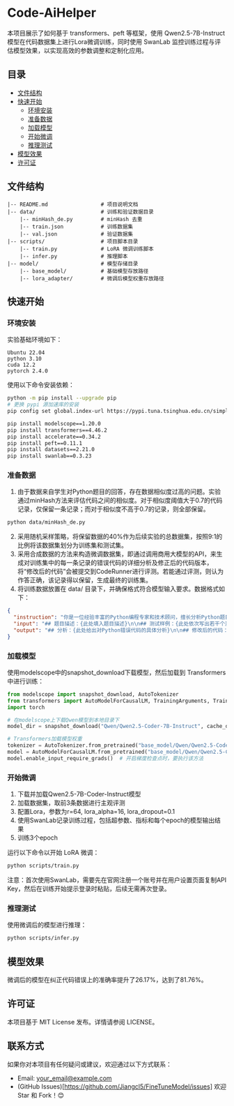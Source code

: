 # Code-AiHelper 

本项目展示了如何基于 transformers、peft 等框架，使用 Qwen2.5-7B-Instruct 模型在代码数据集上进行Lora微调训练，同时使用 SwanLab 监控训练过程与评估模型效果，以实现高效的参数调整和定制化应用。

## 目录  
- [文件结构](#文件结构)  
- [快速开始](#快速开始)  
  - [环境安装](#环境安装)  
  - [准备数据](#准备数据)
  - [加载模型](#加载模型)  
  - [开始微调](#开始微调)  
  - [推理测试](#推理测试)  
- [模型效果](#模型效果)  
- [许可证](#许可证)    

## 文件结构  
```
|-- README.md                 # 项目说明文档  
|-- data/                     # 训练和验证数据目录
    |-- minHash_de.py         # minHash 去重
    |-- train.json            # 训练数据集  
    |-- val.json              # 验证数据集  
|-- scripts/                  # 项目脚本目录  
    |-- train.py              # LoRA 微调训练脚本  
    |-- infer.py              # 推理脚本  
|-- model/                    # 模型存储目录  
    |-- base_model/           # 基础模型存放路径  
    |-- lora_adapter/         # 微调后模型权重存放路径  
```

## 快速开始  

### 环境安装  
实验基础环境如下：
```
Ubuntu 22.04
python 3.10
cuda 12.2
pytorch 2.4.0
```
使用以下命令安装依赖：  
```bash
python -m pip install --upgrade pip
# 更换 pypi 源加速库的安装
pip config set global.index-url https://pypi.tuna.tsinghua.edu.cn/simple

pip install modelscope==1.20.0
pip install transformers==4.46.2
pip install accelerate==0.34.2
pip install peft==0.11.1
pip install datasets==2.21.0
pip install swanlab==0.3.23
```

### 准备数据
1. 由于数据来自学生对Python题目的回答，存在数据相似度过高的问题。实验通过minHash方法来评估代码之间的相似度。对于相似度阈值大于0.7的代码记录，仅保留一条记录；而对于相似度不高于0.7的记录，则全部保留。
```bash
python data/minHash_de.py
```
2. 采用随机采样策略，将保留数据的40%作为后续实验的总数据集，按照9:1的比例将该数据集划分为训练集和测试集。
3. 采用合成数据的方法来构造微调数据集，即通过调用商用大模型的API，来生成对训练集中的每一条记录的错误代码的详细分析及修正后的代码版本，将“修改后的代码”会被提交到CodeRunner进行评测。若能通过评测，则认为作答正确，该记录得以保留，生成最终的训练集。
4. 将训练数据放置在 data/ 目录下，并确保格式符合模型输入要求。数据格式如下：
```json
{
  "instruction": "你是一位经验丰富的Python编程专家和技术顾问，擅长分析Python题目和学生编写的代码。你的任务是理解题目要求和测试样例，分析学生代码，找出潜在的语法或逻辑错误，提供具体的错误位置和修复建议，并用专业且易懂的方式帮助学生改进代码。请以markdown格式返回你的答案。",
  "input": "## 题目描述：{此处填入题目描述}\n\n## 测试样例：{此处依次写出若干个测试样例}\n\n## 错误代码：{此处给出相应的Python错误代码}",
  "output": "## 分析：{此处给出对Python错误代码的具体分析}\n\n## 修改后的代码：{此处给出具体的修改代码}"
}
```

### 加载模型
使用modelscope中的snapshot_download下载模型，然后加载到 Transformers 中进行训练：
```python
from modelscope import snapshot_download, AutoTokenizer
from transformers import AutoModelForCausalLM, TrainingArguments, Trainer, DataCollatorForSeq2Seq
import torch

# 在modelscope上下载Qwen模型到本地目录下
model_dir = snapshot_download("Qwen/Qwen2.5-Coder-7B-Instruct", cache_dir="/root/autodl-tmp", revision="master")

# Transformers加载模型权重
tokenizer = AutoTokenizer.from_pretrained("base_model/Qwen/Qwen2.5-Coder-7B-Instruct/", use_fast=False, trust_remote_code=True)
model = AutoModelForCausalLM.from_pretrained("base_model/Qwen/Qwen2.5-Coder-7B-Instruct/", device_map="auto", torch_dtype=torch.bfloat16)
model.enable_input_require_grads()  # 开启梯度检查点时，要执行该方法
```

### 开始微调
1. 下载并加载Qwen2.5-7B-Coder-Instruct模型
3. 加载数据集，取前3条数据进行主观评测
4. 配置Lora，参数为r=64, lora_alpha=16, lora_dropout=0.1
5. 使用SwanLab记录训练过程，包括超参数、指标和每个epoch的模型输出结果
6. 训练3个epoch
   
运行以下命令以开始 LoRA 微调：
```bash
python scripts/train.py
```

注意：首次使用SwanLab，需要先在官网注册一个账号并在用户设置页面复制API Key，然后在训练开始提示登录时粘贴，后续无需再次登录。

### 推理测试
使用微调后的模型进行推理：
```bash
python scripts/infer.py
```

## 模型效果
微调后的模型在纠正代码错误上的准确率提升了26.17%，达到了81.76%。

## 许可证
本项目基于 MIT License 发布。详情请参阅 LICENSE。

## 联系方式
如果你对本项目有任何疑问或建议，欢迎通过以下方式联系：
- Email: your_email@example.com
- (GitHub Issues)[https://github.com/Jiangcl5/FineTuneModel/issues]
欢迎 Star 和 Fork！😊

